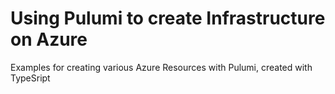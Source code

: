 # Using Pulumi to create Infrastructure on Azure
Examples for creating various Azure Resources with Pulumi, created with TypeSript
